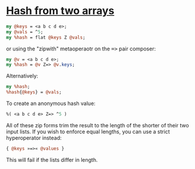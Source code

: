 [1]: http://rosettacode.org/wiki/Hash_from_two_arrays

# [Hash from two arrays][1]

```perl
my @keys = <a b c d e>;
my @vals = ^5;
my %hash = flat @keys Z @vals;
```


or using the "zipwith" metaoperaotr on the <tt>=&gt;</tt> pair composer:

```perl
my @v = <a b c d e>;
my %hash = @v Z=> @v.keys;
```




Alternatively:

```perl
my %hash;
%hash{@keys} = @vals;
```


To create an anonymous hash value:

```perl
%( <a b c d e> Z=> ^5 )
```


All of these zip forms trim the result to the length of the shorter of their two input lists. If you wish to enforce equal lengths, you can use a strict hyperoperator instead:

```perl
{ @keys »=>« @values }
```


This will fail if the lists differ in length.